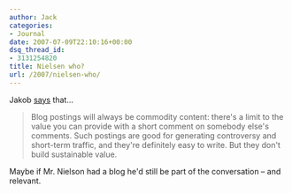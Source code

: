 ```yaml
---
author: Jack
categories:
- Journal
date: 2007-07-09T22:10:16+00:00
dsq_thread_id:
- 3131254820
title: Nielsen who?
url: /2007/nielsen-who/
---
```


Jakob [says][1] that&#8230; 

> Blog postings will always be commodity content: there's a limit to the value you can provide with a short comment on somebody else's comments. Such postings are good for generating controversy and short-term traffic, and they're definitely easy to write. But they don't build sustainable value.

Maybe if Mr. Nielson had a blog he'd still be part of the conversation &#8211; and relevant.

 [1]: http://www.useit.com/alertbox/articles-not-blogs.html